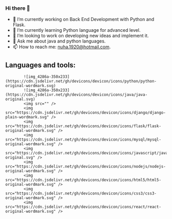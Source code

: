 ### Hi there 👋


- 🔭 I’m currently working on Back End Development with Python and Flask.
- 🌱 I’m currently learning Python language for advanced level.
- 👯 I’m looking to work on developing new ideas and implement it.
- 💬 Ask me about java and python languages.
- 📫 How to reach me: nuha.1920@hotmail.com.


## Languages and tools:

            ![img_4286a-350x233](https://cdn.jsdelivr.net/gh/devicons/devicon/icons/python/python-original-wordmark.svg)
            ![img_4286a-350x233](https://cdn.jsdelivr.net/gh/devicons/devicon/icons/java/java-original.svg)
            <img src="" />
            <img src="https://cdn.jsdelivr.net/gh/devicons/devicon/icons/django/django-plain-wordmark.svg" />
            <img src="https://cdn.jsdelivr.net/gh/devicons/devicon/icons/flask/flask-original-wordmark.svg" />
            <img src="https://cdn.jsdelivr.net/gh/devicons/devicon/icons/mysql/mysql-original-wordmark.svg" />
            <img src="https://cdn.jsdelivr.net/gh/devicons/devicon/icons/javascript/javascript-original.svg" />
            <img src="https://cdn.jsdelivr.net/gh/devicons/devicon/icons/nodejs/nodejs-original-wordmark.svg" />
            <img src="https://cdn.jsdelivr.net/gh/devicons/devicon/icons/html5/html5-original-wordmark.svg" />
            <img src="https://cdn.jsdelivr.net/gh/devicons/devicon/icons/css3/css3-original-wordmark.svg" />
            <img src="https://cdn.jsdelivr.net/gh/devicons/devicon/icons/react/react-original-wordmark.svg" />
          







            

     
            



